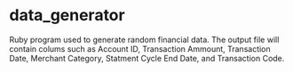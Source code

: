 # data_generator
Ruby program used to generate random financial data.
The output file will contain colums such as Account ID, Transaction Ammount, Transaction Date, Merchant Category, Statment Cycle End Date, and Transaction Code.
